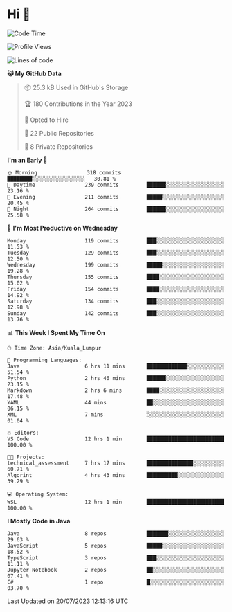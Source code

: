 <h1>Hi 👋</h1>

<!--START_SECTION:waka-->
![Code Time](http://img.shields.io/badge/Code%20Time-278%20hrs%209%20mins-blue)

![Profile Views](http://img.shields.io/badge/Profile%20Views-23-blue)

![Lines of code](https://img.shields.io/badge/From%20Hello%20World%20I%27ve%20Written-1.1%20million%20lines%20of%20code-blue)

**🐱 My GitHub Data** 

> 📦 25.3 kB Used in GitHub's Storage 
 > 
> 🏆 180 Contributions in the Year 2023
 > 
> 💼 Opted to Hire
 > 
> 📜 22 Public Repositories 
 > 
> 🔑 8 Private Repositories 
 > 
**I'm an Early 🐤** 

```text
🌞 Morning                318 commits         ████████░░░░░░░░░░░░░░░░░   30.81 % 
🌆 Daytime                239 commits         ██████░░░░░░░░░░░░░░░░░░░   23.16 % 
🌃 Evening                211 commits         █████░░░░░░░░░░░░░░░░░░░░   20.45 % 
🌙 Night                  264 commits         ██████░░░░░░░░░░░░░░░░░░░   25.58 % 
```
📅 **I'm Most Productive on Wednesday** 

```text
Monday                   119 commits         ███░░░░░░░░░░░░░░░░░░░░░░   11.53 % 
Tuesday                  129 commits         ███░░░░░░░░░░░░░░░░░░░░░░   12.50 % 
Wednesday                199 commits         █████░░░░░░░░░░░░░░░░░░░░   19.28 % 
Thursday                 155 commits         ████░░░░░░░░░░░░░░░░░░░░░   15.02 % 
Friday                   154 commits         ████░░░░░░░░░░░░░░░░░░░░░   14.92 % 
Saturday                 134 commits         ███░░░░░░░░░░░░░░░░░░░░░░   12.98 % 
Sunday                   142 commits         ███░░░░░░░░░░░░░░░░░░░░░░   13.76 % 
```


📊 **This Week I Spent My Time On** 

```text
🕑︎ Time Zone: Asia/Kuala_Lumpur

💬 Programming Languages: 
Java                     6 hrs 11 mins       █████████████░░░░░░░░░░░░   51.54 % 
Python                   2 hrs 46 mins       ██████░░░░░░░░░░░░░░░░░░░   23.15 % 
Markdown                 2 hrs 6 mins        ████░░░░░░░░░░░░░░░░░░░░░   17.48 % 
YAML                     44 mins             ██░░░░░░░░░░░░░░░░░░░░░░░   06.15 % 
XML                      7 mins              ░░░░░░░░░░░░░░░░░░░░░░░░░   01.04 % 

🔥 Editors: 
VS Code                  12 hrs 1 min        █████████████████████████   100.00 % 

🐱‍💻 Projects: 
technical_assessment     7 hrs 17 mins       ███████████████░░░░░░░░░░   60.71 % 
Algorint                 4 hrs 43 mins       ██████████░░░░░░░░░░░░░░░   39.29 % 

💻 Operating System: 
WSL                      12 hrs 1 min        █████████████████████████   100.00 % 
```

**I Mostly Code in Java** 

```text
Java                     8 repos             ███████░░░░░░░░░░░░░░░░░░   29.63 % 
JavaScript               5 repos             █████░░░░░░░░░░░░░░░░░░░░   18.52 % 
TypeScript               3 repos             ███░░░░░░░░░░░░░░░░░░░░░░   11.11 % 
Jupyter Notebook         2 repos             ██░░░░░░░░░░░░░░░░░░░░░░░   07.41 % 
C#                       1 repo              █░░░░░░░░░░░░░░░░░░░░░░░░   03.70 % 
```




 Last Updated on 20/07/2023 12:13:16 UTC
<!--END_SECTION:waka-->

